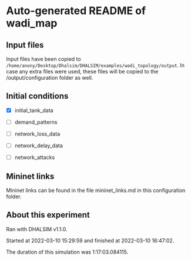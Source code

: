 # Auto-generated README of wadi_map

## Input files

Input files have been copied to ```/home/anony/Desktop/Dhalsim/DHALSIM/examples/wadi_topology/output```. In case any extra files were used, these files will be copied to the /output/configuration folder as well.

## Initial conditions

- [x] initial_tank_data

- [ ] demand_patterns

- [ ] network_loss_data

- [ ] network_delay_data

- [ ] network_attacks

## Mininet links

Mininet links can be found in the file mininet_links.md in this configuration folder.

## About this experiment

Ran with DHALSIM v1.1.0.

Started at 2022-03-10 15:29:59 and finished at 2022-03-10 16:47:02.

The duration of this simulation was 1:17:03.084115.